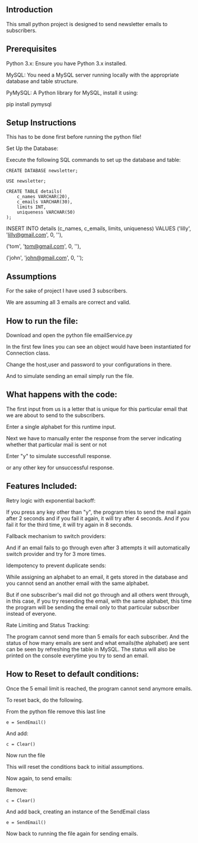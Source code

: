 
## Introduction

This small python project is designed to send newsletter emails to  subscribers.

## Prerequisites


Python 3.x: Ensure you have Python 3.x installed.

MySQL: You need a MySQL server running locally with the appropriate database and table structure.

PyMySQL: A Python library for MySQL, install it using:

pip install pymysql


## Setup Instructions

This has to be done first before running the python file!

Set Up the Database:

Execute the following SQL commands to set up the database and table:

    CREATE DATABASE newsletter;

    USE newsletter;

    CREATE TABLE details(
        c_names VARCHAR(20),
        c_emails VARCHAR(30),
        limits INT,
        uniqueness VARCHAR(50)
    );

INSERT INTO details (c_names, c_emails, limits, uniqueness) VALUES 
('lilly', 'lilly@gmail.com', 0, ''),

('tom', 'tom@gmail.com', 0, ''),

('john', 'john@gmail.com', 0, '');
## Assumptions 
For the sake of project I have used 3 subscribers. 

We are assuming all 3 emails are correct and valid.



## How to run the file:

Download and open the python file emailService.py 

In the first few lines you can see an object would have been instantiated for Connection class.

Change the host,user and password to your configurations in there.

And to simulate sending an email simply run the file.






## What happens with the code:

The first input from us is a letter that is unique for this particular email that we are about to send to the subscribers.

Enter a single alphabet for this runtime input.

Next we have to manually enter the response from the server indicating whether that particular mail is sent or not

Enter "y" to simulate successfull response.

or any other key for unsuccessful response.




## Features Included:

Retry logic with exponential backoff:
    
If you press any key other than "y", the program tries to send the mail again after 2 seconds and if you fail it again, it will try after 4 seconds. And if you fail it for the third time, it will try again in 8 seconds.

Fallback mechanism to switch providers:

And if an email fails to go through even after 3 attempts it will automatically switch provider and try for 3 more times.

Idempotency to prevent duplicate sends:

While assigning an alphabet to an email, it gets stored in the database and you cannot send an another email with the same alphabet.

But if one subscriber's mail did not go through and all others went through, in this case, if you try resending the email, with the same alphabet, this time the program will be sending the email only to that particular subscriber instead of everyone.

Rate Limiting and Status Tracking:

The program cannot send more than 5 emails for each subscriber. And the status of how many emails are sent and what emails(the alphabet) are sent can be seen by refreshing the table in MySQL. The status will also be printed on the console everytime you try to send an email.


    
        

## How to Reset to default conditions:

Once the 5 email limit is reached, the program cannot send anymore emails. 

To reset back, do the following.

From the python file remove this last line 

    e = SendEmail()

And add:

    c = Clear()

Now run the file

This will reset the conditions back to initial assumptions.

Now again, to send emails:

Remove:

    c = Clear()

And add back, creating an instance of the SendEmail class

    e = SendEmail()

Now back to running the file again for sending emails.
